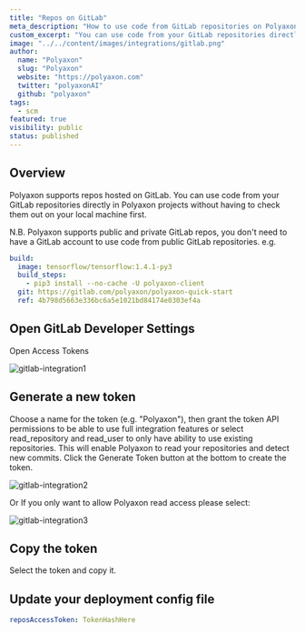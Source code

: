 ```yaml
---
title: "Repos on GitLab"
meta_description: "How to use code from GitLab repositories on Polyaxon."
custom_excerpt: "You can use code from your GitLab repositories directly in Polyaxon projects without having to check them out on your local machine first."
image: "../../content/images/integrations/gitlab.png"
author:
  name: "Polyaxon"
  slug: "Polyaxon"
  website: "https://polyaxon.com"
  twitter: "polyaxonAI"
  github: "polyaxon"
tags: 
  - scm
featured: true
visibility: public
status: published
---
```


## Overview

Polyaxon supports repos hosted on GitLab. 
You can use code from your GitLab repositories directly in Polyaxon projects without 
having to check them out on your local machine first. 

N.B. Polyaxon supports public and private GitLab repos, you don't need to have a GitLab account
to use code from public GitLab repositories. e.g.

```yaml
build:
  image: tensorflow/tensorflow:1.4.1-py3
  build_steps:
    - pip3 install --no-cache -U polyaxon-client
  git: https://gitlab.com/polyaxon/polyaxon-quick-start
  ref: 4b798d5663e336bc6a5e1021bd84174e0303ef4a
```

## Open GitLab Developer Settings
Open Access Tokens

![gitlab-integration1](../../content/images/integrations/gitlab/img1.png)

## Generate a new token

Choose a name for the token (e.g. "Polyaxon"), 
then grant the token API permissions to be able to use full integration 
features or select read_repository and read_user to only have ability to use existing repositories. 
This will enable Polyaxon to read your repositories and detect new commits. 
Click the Generate Token button at the bottom to create the token.

![gitlab-integration2](../../content/images/integrations/github/img2.png)

Or If you only want to allow Polyaxon read access please select:

![gitlab-integration3](../../content/images/integrations/github/img3.png)

## Copy the token

Select the token and copy it.

## Update your deployment config file

```yaml
reposAccessToken: TokenHashHere
```
